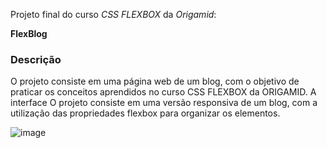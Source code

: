 Projeto final do curso *CSS FLEXBOX* da *Origamid*:

**FlexBlog**
### Descrição ###
O projeto consiste em uma página web de um blog, com o objetivo de praticar os conceitos aprendidos no curso CSS FLEXBOX da ORIGAMID. A interface
O projeto consiste em uma versão responsiva de um blog, com a utilização das propriedades flexbox para organizar os elementos. 

![image](https://github.com/Wev-at2/Flexblog/assets/82066256/e17c6571-ad26-46d7-9730-7af01acf9b7e)

